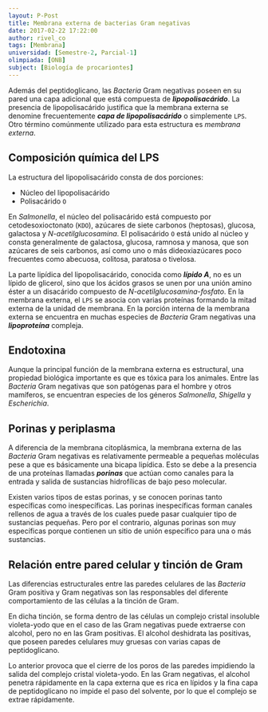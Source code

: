```yaml
---
layout: P-Post
title: Membrana externa de bacterias Gram negativas
date: 2017-02-22 17:22:00
author: rivel_co
tags: [Membrana]
universidad: [Semestre-2, Parcial-1]
olimpiada: [ONB]
subject: [Biología de procariontes]
---
```


Además del peptidoglicano, las *Bacteria* Gram negativas poseen en su pared una capa adicional que está compuesta de ***lipopolisacárido***. La presencia de lipopolisacárido justifica que la membrana externa se denomine frecuentemente ***capa de lipopolisacárido*** o simplemente `LPS`. Otro término comúnmente utilizado para esta estructura es *membrana externa*.

## Composición química del LPS

La estructura del lipopolisacárido consta de dos porciones:

- Núcleo del lipopolisacárido
- Polisacárido `O`

En *Salmonella*, el núcleo del polisacárido está compuesto por cetodesoxioctonato (`KDO`), azúcares de siete carbonos (heptosas), glucosa, galactosa y *N-acetilglucosamina*. El polisacárido `O` está unido al núcleo y consta generalmente de galactosa, glucosa, ramnosa y manosa, que son azúcares de seis carbonos, así como uno o más dideoxiazúcares poco frecuentes como abecuosa, colitosa, paratosa o tivelosa.

La parte lipídica del lipopolisacárido, conocida como ***lípido A***, no es un lípido de glicerol, sino que los ácidos grasos se unen por una unión amino éster a un disacárido compuesto de *N-acetilglucosamina-fosfato*. En la membrana externa, el `LPS` se asocia con varias proteínas formando la mitad externa de la unidad de membrana. En la porción interna de la membrana externa se encuentra en muchas especies de *Bacteria* Gram negativas una ***lipoproteína*** compleja.

## Endotoxina

Aunque la principal función de la membrana externa es estructural, una propiedad biológica importante es que es tóxica para los animales. Entre las *Bacteria* Gram negativas que son patógenas para el hombre y otros mamíferos, se encuentran especies de los géneros *Salmonella*, *Shigella* y *Escherichia*.

## Porinas y periplasma

A diferencia de la membrana citoplásmica, la membrana externa de las *Bacteria* Gram negativas es relativamente permeable a pequeñas moléculas pese a que es básicamente una bicapa lipídica. Esto se debe a la presencia de una proteínas llamadas ***porinas*** que actúan como canales para la entrada y salida de sustancias hidrofílicas de bajo peso molecular.

Existen varios tipos de estas porinas, y se conocen porinas tanto específicas como inespecíficas. Las porinas inespecíficas forman canales rellenos de agua a través de los cuales puede pasar cualquier tipo de sustancias pequeñas. Pero por el contrario, algunas porinas son muy específicas porque contienen un sitio de unión específico para una o más sustancias.

## Relación entre pared celular y tinción de Gram

Las diferencias estructurales entre las paredes celulares de las *Bacteria* Gram positiva y Gram negativas son las responsables del diferente comportamiento de las células a la tinción de Gram.

En dicha tinción, se forma dentro de las células un complejo cristal insoluble violeta-yodo que en el caso de las Gram negativas puede extraerse con alcohol, pero no en las Gram positivas. El alcohol deshidrata las positivas, que poseen paredes celulares muy gruesas con varias capas de peptidoglicano.

Lo anterior provoca que el cierre de los poros de las paredes impidiendo la salida del complejo cristal violeta-yodo. En las Gram negativas, el alcohol penetra rápidamente en la capa externa que es rica en lípidos y la fina capa de peptidoglicano no impide el paso del solvente, por lo que el complejo se extrae rápidamente.